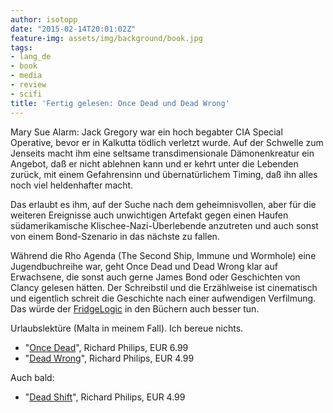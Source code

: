 ```yaml
---
author: isotopp
date: "2015-02-14T20:01:02Z"
feature-img: assets/img/background/book.jpg
tags:
- lang_de
- book
- media
- review
- scifi
title: 'Fertig gelesen: Once Dead und Dead Wrong'
---
```

Mary Sue Alarm: Jack Gregory war ein hoch begabter CIA Special Operative, bevor er in Kalkutta tödlich verletzt wurde. Auf der Schwelle zum Jenseits macht ihm eine seltsame transdimensionale Dämonenkreatur ein Angebot, daß er nicht ablehnen kann und er kehrt unter die Lebenden zurück, mit einem Gefahrensinn und übernatürlichem Timing, daß ihn alles noch viel heldenhafter macht.

Das erlaubt es ihm, auf der Suche nach dem geheimnisvollen, aber für die weiteren Ereignisse auch unwichtigen Artefakt gegen einen Haufen südamerikamische Klischee-Nazi-Überlebende anzutreten und auch sonst von einem Bond-Szenario in das nächste zu fallen.

Während die Rho Agenda (The Second Ship, Immune und Wormhole) eine Jugendbuchreihe war, geht Once Dead und Dead Wrong klar auf Erwachsene, die sonst auch gerne James Bond oder Geschichten von Clancy gelesen hätten. Der Schreibstil und die Erzählweise ist cinematisch und eigentlich schreit die Geschichte nach einer aufwendigen Verfilmung. Das würde der 
[FridgeLogic](http://tvtropes.org/pmwiki/pmwiki.php/Main/FridgeLogic) in den Büchern auch besser tun.

Urlaubslektüre (Malta in meinem Fall). Ich bereue nichts.

- "[Once Dead](https://www.amazon.de/Once-Dead-Agenda-Inception-English-ebook/dp/B00IAYG68I
)", Richard Philips, EUR 6.99
- "[Dead Wrong](https://www.amazon.de/Dead-Wrong-Agenda-Inception-English-ebook/dp/B00JU73A60)", Richard Philips, EUR 4.99

Auch bald:

- "[Dead Shift](https://www.amazon.de/Dead-Shift-Agenda-Inception-English-ebook/dp/B00QJ1V5RQ)", Richard Philips, EUR 4.99
